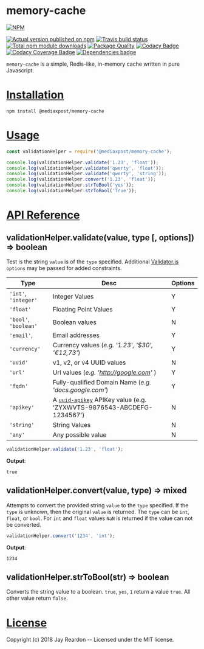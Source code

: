 # memory-cache

[![NPM](https://nodei.co/npm/@mediaxpost/memory-cache.png?downloads=true)](https://nodei.co/npm/@mediaxpost/memory-cache/)

[![Actual version published on npm](http://img.shields.io/npm/v/@mediaxpost/memory-cache.svg)](https://www.npmjs.org/package/@mediaxpost/memory-cache)
[![Travis build status](https://travis-ci.org/MediaXPost/memory-cache.svg)](https://www.npmjs.org/package/@mediaxpost/memory-cache)
[![Total npm module downloads](http://img.shields.io/npm/dt/@mediaxpost/memory-cache.svg)](https://www.npmjs.org/package/@mediaxpost/memory-cache)
[![Package Quality](http://npm.packagequality.com/badge/@mediaxpost/memory-cache.png)](http://packagequality.com/#?package=@mediaxpost/memory-cache)
[![Codacy Badge](https://api.codacy.com/project/badge/Grade/a6899212e1c746f09de8088a59ae6cfc)](https://www.codacy.com/app/chronosis/memory-cache?utm_source=github.com&amp;utm_medium=referral&amp;utm_content=MediaXPost/memory-cache&amp;utm_campaign=Badge_Grade)
[![Codacy Coverage Badge](https://api.codacy.com/project/badge/Coverage/a6899212e1c746f09de8088a59ae6cfc)](https://www.codacy.com/app/chronosis/memory-cache?utm_source=github.com&utm_medium=referral&utm_content=MediaXPost/memory-cache&utm_campaign=Badge_Coverage)
[![Dependencies badge](https://david-dm.org/MediaXPost/memory-cache/status.svg)](https://david-dm.org/MediaXPost/memory-cache?view=list)


`memory-cache` is a simple, Redis-like, in-memory cache written in pure Javascript.

# [Installation](#installation)
<a name="installation"></a>

```shell
npm install @mediaxpost/memory-cache
```

# [Usage](#usage)
<a name="usage"></a>

```js
const validationHelper = require('@mediaxpost/memory-cache');

console.log(validationHelper.validate('1.23', 'float'));
console.log(validationHelper.validate('qwerty', 'float'));
console.log(validationHelper.validate('qwerty', 'string'));
console.log(validationHelper.convert('1.23', 'float'));
console.log(validationHelper.strToBool('yes'));
console.log(validationHelper.strToBool('True'));
```

# [API Reference](#api)
<a name="api"></a>

## validationHelper.validate(value, type [, options]) ⇒ boolean
Test is the string `value` is of the `type` specified. Additional [Validator.js](https://www.npmjs.com/package/validator) `options` may be passed for added constraints.

| Type | Desc | Options |
| ---- | ---- | ------- |
| `'int'`, `'integer'` |  Integer Values | Y |
| `'float'` | Floating Point Values | Y |
| `'bool'`, `'boolean'` | Boolean values | N |
| `'email'`, | Email addresses | Y |
| `'currency'` | Currency values (*e.g. '1.23', '$30', '€12,73'*) | Y |
| `'uuid'` | v1, v2, or v4 UUID values | N |
| `'url'` | Url values (*e.g. 'http://google.com'* ) | Y |
| `'fqdn'` | Fully-qualified Domain Name (*e.g. 'docs.google.com'*) | Y |
| `'apikey'` | A [`uuid-apikey`](https://www.npmjs.com/package/uuid-apikey) APIKey value  (e.g. 'ZYXWVTS-9876543-ABCDEFG-1234567') | N |
| `'string'` | String Values | N |
| `'any'` | Any possible value | N |

```js
validationHelper.validate('1.23', 'float');
```

**Output**:
```
true
```

## validationHelper.convert(value, type) ⇒ mixed
Attempts to convert the provided string `value` to the `type` specified. If the `type` is unknown, then the original `value` is returned.  The `type` can be `int`, `float`, or `bool`. For `int` and `float` values `NaN` is returned if the value can not be converted.

```js
validationHelper.convert('1234', 'int');
```

**Output**:
```
1234
```

## validationHelper.strToBool(str) ⇒ boolean
Converts the string value to a boolean. `true`, `yes`, `1` return a value `true`. All other value return `false`.

# [License](#license)
<a name="license"></a>

Copyright (c) 2018 Jay Reardon -- Licensed under the MIT license.
